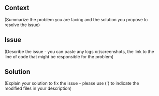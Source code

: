 ## Context

(Summarize the problem you are facing and the solution you propose to resolve the issue)

## Issue

(Describe the issue - you can paste any logs or/screenshots, the link to the line of code that might be responsible for the problem)

## Solution

(Explain your solution to fix the issue - please use (`) to indicate the modified files in your description)



